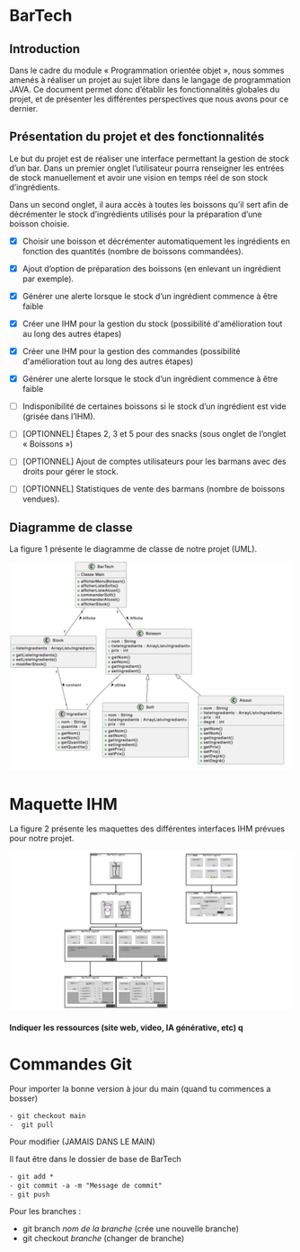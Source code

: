 # BarTech

## Introduction

Dans le cadre du module « Programmation orientée objet », nous sommes amenés à réaliser un projet au sujet libre dans le langage de programmation JAVA. 
Ce document permet donc d’établir les fonctionnalités globales du projet, et de présenter les différentes perspectives que nous avons pour ce dernier.

## Présentation du projet et des fonctionnalités

Le but du projet est de réaliser une interface permettant la gestion de stock d’un bar. Dans un premier onglet l’utilisateur pourra renseigner les entrées de stock manuellement et avoir une vision en temps réel de son stock d’ingrédients. 

Dans un second onglet, il aura accès à toutes les boissons qu’il sert afin de décrémenter le stock d’ingrédients utilisés pour la préparation d’une boisson choisie.


- [x] 	Choisir une boisson et décrémenter automatiquement les ingrédients en fonction des quantités (nombre de boissons commandées).
- [x] 	Ajout d’option de préparation des boissons (en enlevant un ingrédient par exemple).



- [x] 	Générer une alerte lorsque le stock d’un ingrédient commence à être faible
- [x] 	Créer une IHM pour la gestion du stock (possibilité d'amélioration tout au long des autres étapes)
- [x] 	Créer une IHM pour la gestion des commandes (possibilité d'amélioration tout au long des autres étapes)
- [x] 	Générer une alerte lorsque le stock d’un ingrédient commence à être faible
- [ ] 	Indisponibilité de certaines boissons si le stock d’un ingrédient est vide (grisée dans l’IHM).
- [ ] 	[OPTIONNEL] Étapes 2, 3 et 5 pour des snacks (sous onglet de l’onglet « Boissons »)
- [ ] 	[OPTIONNEL] Ajout de comptes utilisateurs pour les barmans avec des droits pour gérer le stock.
- [ ] 	[OPTIONNEL] Statistiques de vente des barmans (nombre de boissons vendues).

## Diagramme de classe

La figure 1 présente le diagramme de classe de notre projet (UML).

![Diagramme UML](./img/DiagrammeClasse.png)

# Maquette IHM

La figure 2 présente les maquettes des différentes interfaces IHM prévues pour notre projet.

![Maquette IHM](./img/IHM.png)

#### Indiquer les ressources (site web, video, IA générative, etc) q

# Commandes Git

Pour importer la bonne version à jour du main (quand tu commences a bosser)

	- git checkout main
	-  git pull

Pour modifier (JAMAIS DANS LE MAIN)

Il faut être dans le dossier de base de BarTech

 	- git add *
 	- git commit -a -m "Message de commit"
 	- git push

Pour les branches :

 - git branch *nom de la branche* 	(crée une nouvelle branche)
 - git checkout *branche*		(changer de branche)